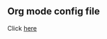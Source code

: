 ## Org mode config file
  Click [here](https://github.com/dangnm/w_d_emacs_dotfiles/blob/main/config.org "Org mode config file")
